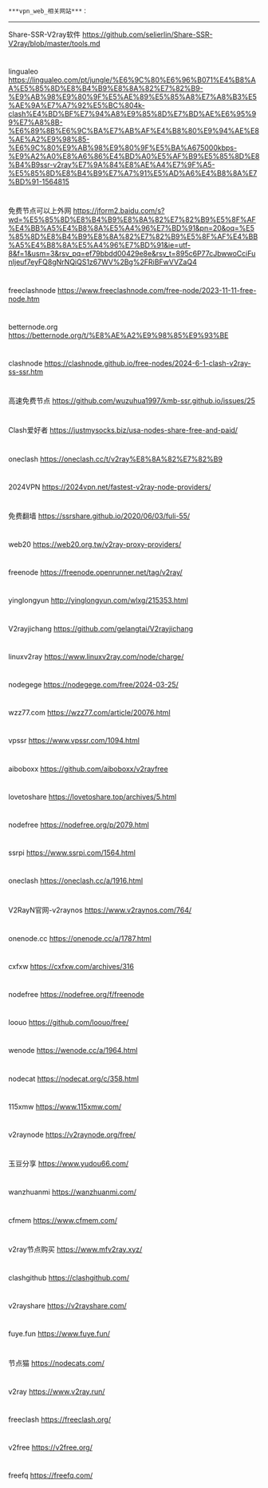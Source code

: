                                                                  ***vpn_web_相关网站***：
*******
Share-SSR-V2ray软件     https://github.com/selierlin/Share-SSR-V2ray/blob/master/tools.md
#

lingualeo						    https://lingualeo.com/pt/jungle/%E6%9C%80%E6%96%B071%E4%B8%AA%E5%85%8D%E8%B4%B9%E8%8A%82%E7%82%B9-%E9%AB%98%E9%80%9F%E5%AE%89%E5%85%A8%E7%A8%B3%E5%AE%9A%E7%A7%92%E5%BC%804k-clash%E4%BD%BF%E7%94%A8%E9%85%8D%E7%BD%AE%E6%95%99%E7%A8%8B-%E6%89%8B%E6%9C%BA%E7%AB%AF%E4%B8%80%E9%94%AE%E8%AE%A2%E9%98%85-%E6%9C%80%E9%AB%98%E9%80%9F%E5%BA%A675000kbps-%E9%A2%A0%E8%A6%86%E4%BD%A0%E5%AF%B9%E5%85%8D%E8%B4%B9ssr-v2ray%E7%9A%84%E8%AE%A4%E7%9F%A5-%E5%85%8D%E8%B4%B9%E7%A7%91%E5%AD%A6%E4%B8%8A%E7%BD%91-1564815
#
免费节点可以上外网				https://jform2.baidu.com/s?wd=%E5%85%8D%E8%B4%B9%E8%8A%82%E7%82%B9%E5%8F%AF%E4%BB%A5%E4%B8%8A%E5%A4%96%E7%BD%91&pn=20&oq=%E5%85%8D%E8%B4%B9%E8%8A%82%E7%82%B9%E5%8F%AF%E4%BB%A5%E4%B8%8A%E5%A4%96%E7%BD%91&ie=utf-8&f=1&usm=3&rsv_pq=ef79bbdd00429e8e&rsv_t=895c6P77cJbwwoCciFunIjeuf7eyFQ8gNrNQiQS1z67WV%2Bg%2FRiBFwVVZaQ4
#
freeclashnode					  https://www.freeclashnode.com/free-node/2023-11-11-free-node.htm
#
betternode.org					https://betternode.org/t/%E8%AE%A2%E9%98%85%E9%93%BE	
#
clashnode					      https://clashnode.github.io/free-nodes/2024-6-1-clash-v2ray-ss-ssr.htm
#
高速免费节点        			https://github.com/wuzuhua1997/kmb-ssr.github.io/issues/25
#
Clash爱好者					    https://justmysocks.biz/usa-nodes-share-free-and-paid/
#
oneclash						    https://oneclash.cc/t/v2ray%E8%8A%82%E7%82%B9
#
2024VPN						      https://2024vpn.net/fastest-v2ray-node-providers/
#
免费翻墙						      https://ssrshare.github.io/2020/06/03/fuli-55/
#
web20						        https://web20.org.tw/v2ray-proxy-providers/
#
freenode					     	https://freenode.openrunner.net/tag/v2ray/
#
yinglongyun				    	http://yinglongyun.com/wlxg/215353.html
#
V2rayjichang				  	https://github.com/gelangtai/V2rayjichang
#
linuxv2ray				    	https://www.linuxv2ray.com/node/charge/
#
nodegege				      	https://nodegege.com/free/2024-03-25/
#
wzz77.com				      	https://wzz77.com/article/20076.html
#
vpssr					        	https://www.vpssr.com/1094.html
#
aiboboxx					    	https://github.com/aiboboxx/v2rayfree
#
lovetoshare				    	https://lovetoshare.top/archives/5.html
#
nodefree					    	https://nodefree.org/p/2079.html
#
ssrpi							      https://www.ssrpi.com/1564.html
#
oneclash					    	https://oneclash.cc/a/1916.html
#
V2RayN官网-v2raynos			https://www.v2raynos.com/764/
#
onenode.cc				    	https://onenode.cc/a/1787.html
#
cxfxw					        	https://cxfxw.com/archives/316
#
nodefree					    	https://nodefree.org/f/freenode
#
loouo						        https://github.com/loouo/free/
#
wenode						      https://wenode.cc/a/1964.html
#
nodecat						      https://nodecat.org/c/358.html
#
115xmw						      https://www.115xmw.com/
#
v2raynode					      https://v2raynode.org/free/
#
玉豆分享					      	https://www.yudou66.com/
#
wanzhuanmi				   	  https://wanzhuanmi.com/
#
cfmem						        https://www.cfmem.com/
#
v2ray节点购买				  	https://www.mfv2ray.xyz/
#
clashgithub				    	https://clashgithub.com/
#
v2rayshare					    https://v2rayshare.com/
#
fuye.fun					    	https://www.fuye.fun/
#
节点猫						        https://nodecats.com/
#
v2ray						        https://www.v2ray.run/
#
freeclash					    	https://freeclash.org/
#
v2free						      https://v2free.org/
#
freefq						      https://freefq.com/
